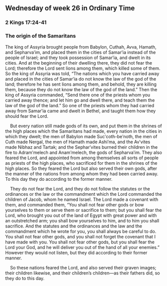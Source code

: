 ## Wednesday of week 26 in Ordinary Time

### 2 Kings 17:24-41

### The origin of the Samaritans

The king of Assyria brought people from Babylon, Cuthah, Avva, Hamath, and Sepharvaʹim, and placed them in the cities of Samarʹia instead of the people of Israel; and they took possession of Samarʹia, and dwelt in its cities. And at the beginning of their dwelling there, they did not fear the Lord; therefore the Lord sent lions among them, which killed some of them. So the king of Assyria was told, “The nations which you have carried away and placed in the cities of Samarʹia do not know the law of the god of the land; therefore he has sent lions among them, and behold, they are killing them, because they do not know the law of the god of the land.” Then the king of Assyria commanded, “Send there one of the priests whom you carried away thence; and let him go and dwell there, and teach them the law of the god of the land.” So one of the priests whom they had carried away from Samarʹia came and dwelt in Bethel, and taught them how they should fear the Lord.

    But every nation still made gods of its own, and put them in the shrines of the high places which the Samaritans had made, every nation in the cities in which they dwelt; the men of Babylon made Sucʹcoth-beʹnoth, the men of Cuth made Nergal, the men of Hamath made Ashiʹma, and the Avʹvites made Nibhaz and Tartak; and the Sepharʹvites burned their children in the fire to Adramʹmelech and Anamʹmelech, the gods of Sepharvaʹim. They also feared the Lord, and appointed from among themselves all sorts of people as priests of the high places, who sacrificed for them in the shrines of the high places. So they feared the Lord but also served their own gods, after the manner of the nations from among whom they had been carried away. To this day they do according to the former manner.

    They do not fear the Lord, and they do not follow the statutes or the ordinances or the law or the commandment which the Lord commanded the children of Jacob, whom he named Israel. The Lord made a covenant with them, and commanded them, “You shall not fear other gods or bow yourselves to them or serve them or sacrifice to them; but you shall fear the Lord, who brought you out of the land of Egypt with great power and with an outstretched arm; you shall bow yourselves to him, and to him you shall sacrifice. And the statutes and the ordinances and the law and the commandment which he wrote for you, you shall always be careful to do. You shall not fear other gods, and you shall not forget the covenant that I have made with you. You shall not fear other gods, but you shall fear the Lord your God, and he will deliver you out of the hand of all your enemies.” However they would not listen, but they did according to their former manner.

    So these nations feared the Lord, and also served their graven images; their children likewise, and their children’s children—as their fathers did, so they do to this day.